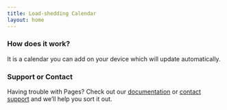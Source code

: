 ```yaml
---
title: Load-shedding Calendar
layout: home
---
```


### How does it work?

It is a calendar you can add on your device which will update automatically.


### Support or Contact

Having trouble with Pages? Check out our [documentation](https://docs.github.com/categories/github-pages-basics/) or [contact support](https://support.github.com/contact) and we’ll help you sort it out.
